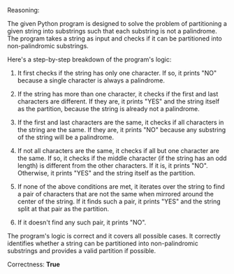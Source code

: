 Reasoning:

The given Python program is designed to solve the problem of partitioning a given string into substrings such that each substring is not a palindrome. The program takes a string as input and checks if it can be partitioned into non-palindromic substrings.

Here's a step-by-step breakdown of the program's logic:

1. It first checks if the string has only one character. If so, it prints "NO" because a single character is always a palindrome.

2. If the string has more than one character, it checks if the first and last characters are different. If they are, it prints "YES" and the string itself as the partition, because the string is already not a palindrome.

3. If the first and last characters are the same, it checks if all characters in the string are the same. If they are, it prints "NO" because any substring of the string will be a palindrome.

4. If not all characters are the same, it checks if all but one character are the same. If so, it checks if the middle character (if the string has an odd length) is different from the other characters. If it is, it prints "NO". Otherwise, it prints "YES" and the string itself as the partition.

5. If none of the above conditions are met, it iterates over the string to find a pair of characters that are not the same when mirrored around the center of the string. If it finds such a pair, it prints "YES" and the string split at that pair as the partition.

6. If it doesn't find any such pair, it prints "NO".

The program's logic is correct and it covers all possible cases. It correctly identifies whether a string can be partitioned into non-palindromic substrings and provides a valid partition if possible.

Correctness: **True**